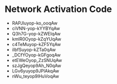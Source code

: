 # Network Activation Code
* RAPJluyop-ko_ooqAw
* ciVNN-yop-kYYBYqAw
* Q3h7G-yop-kZWEIqAw
* kmlR0Oyop-kZqYUqAw
* c4TeMuyop-kZF5YqAw
* iIbfSuyop-kZTa0qAw
* _DCfYOyop-kGFgoqAw
* etEWeOyop_ZzSNUqAw
* szJgQeyop9Ah_N0qAw
* LGv6yuyop9JPlAkqAw
* nWu_teyop9IHuVoqAw